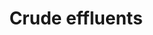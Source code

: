---
title: Crude effluents
longTitle: 'Crude effluents'
tags:
- gccommon
usedFor:
- "[[Waste water]]"
---